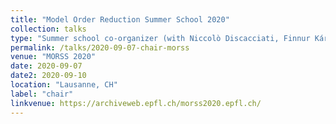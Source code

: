 ```yaml
---
title: "Model Order Reduction Summer School 2020"
collection: talks
type: "Summer school co-organizer (with Niccolò Discacciati, Finnur Kári Pind Jörgensson, Nicolò Ripamonti, Hermes Sampedro Llopis, Francesco Silva, and Eva Vidličková)"
permalink: /talks/2020-09-07-chair-morss
venue: "MORSS 2020"
date: 2020-09-07
date2: 2020-09-10
location: "Lausanne, CH"
label: "chair"
linkvenue: https://archiveweb.epfl.ch/morss2020.epfl.ch/
---
```

